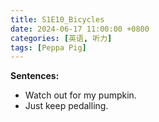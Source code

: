 ```yaml
---
title: S1E10_Bicycles
date: 2024-06-17 11:00:00 +0800
categories: [英语, 听力]
tags: [Peppa Pig]
---
```


**Sentences:**
- Watch out for my pumpkin.
- Just keep pedalling.
